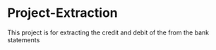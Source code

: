 # Project-Extraction
This project is for extracting the credit and debit of the from the bank statements

